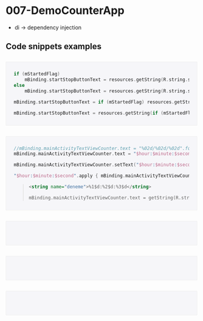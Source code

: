 # 007-DemoCounterApp

* di -> dependency injection

## Code snippets examples

<div style="background-color:#f6f6f9;padding:10px 20px;margin:2em 0;border:solid #eee 1px;">

```kt
if (mStartedFlag)
    mBinding.startStopButtonText = resources.getString(R.string.start_text)
else
    mBinding.startStopButtonText = resources.getString(R.string.stop_text)
```

```kt
mBinding.startStopButtonText = if (mStartedFlag) resources.getString(R.string.start_text) else resources.getString(R.string.stop_text)
```

```kt
mBinding.startStopButtonText = resources.getString(if (mStartedFlag) R.string.start_text else R.string.stop_text)
```

</div>
<div style="background-color:#f6f6f9;padding:10px 20px;margin:2em 0;border:solid #eee 1px;">

```kt
//mBinding.mainActivityTextViewCounter.text = "%02d/%02d/%02d".format(hour, minute, second)
mBinding.mainActivityTextViewCounter.text = "$hour:$minute:$second"
```

```kt
mBinding.mainActivityTextViewCounter.setText("$hour:$minute:$second")
```

```kt
"$hour:$minute:$second".apply { mBinding.mainActivityTextViewCounter.text = this }
```

> ```xml
> <string name="deneme">%1$d:%2$d:%3$d</string>
> ```
> 
> ```kt
> mBinding.mainActivityTextViewCounter.text = getString(R.string.deneme, hour, minute, second)
> ```

</div>
<div style="background-color:#f6f6f9;padding:10px 20px;margin:2em 0;border:solid #eee 1px;">

```kt
```

```kt
```

</div>
<div style="background-color:#f6f6f9;padding:10px 20px;margin:2em 0;border:solid #eee 1px;">

```kt
```

```kt
```

</div>
<div style="background-color:#f6f6f9;padding:10px 20px;margin:2em 0;border:solid #eee 1px;">

```kt
```

```kt
```

</div>